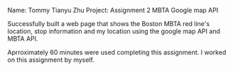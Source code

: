 Name: Tommy Tianyu Zhu
Project: Assignment 2 MBTA Google map API

Successfully built a web page that shows the Boston MBTA red line's location, stop information and my location using the google map API and MBTA API.

Aprroximately 60 minutes were used completing this assignment. I worked on this assignment by myself. 